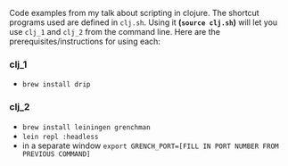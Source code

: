 Code examples from my talk about scripting in clojure. The shortcut programs used are defined in `clj.sh`. Using it **(`source clj.sh`)** will let you use `clj_1` and `clj_2` from the command line. Here are the prerequisites/instructions for using each:

### clj_1
 - `brew install drip`

### clj_2
 - `brew install leiningen grenchman`
 - `lein repl :headless`
 - in a separate window `export GRENCH_PORT=[FILL IN PORT NUMBER FROM PREVIOUS COMMAND]`
